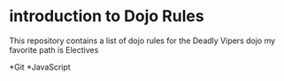 introduction to Dojo Rules
==========================

This repository contains a list of dojo rules for the Deadly Vipers dojo
my favorite path is Electives

*Git
*JavaScript